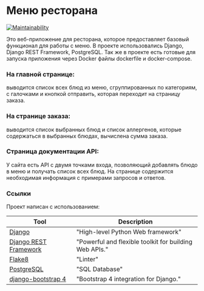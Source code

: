 # Меню ресторана
[![Maintainability](https://api.codeclimate.com/v1/badges/d68d66d3ce7990441031/maintainability)](https://codeclimate.com/github/GeVhoo/restaurant_menu/maintainability)

Это веб-приложение для ресторана,
которое предоставляет базовый функционал для работы с меню.
В проекте использовались
Django, Django REST Framework, PostgreSQL.
Так же в проекте есть готовые для запуска приложения через Docker
файлы dockerfile и docker-compose.
### На главной странице:  
выводится список всех блюд из меню, сгруппированных по категориям,
с галочками и кнопкой отправить, которая переходит на страницу заказа.

### На странице заказа:
выводится список выбранных блюд и список аллергенов,
которые содержаться в выбранных блюдах, вычислена сумма заказа.

### Страница документации API:
У сайта есть API с двумя точками входа, позволяющий добавлять блюдо в меню и получать список всех блюд.
На странице содержится необходимая информация с примерами запросов и ответов.

### Ссылки

Проект написан с использованием:

| Tool                                                                        | Description                                             |
|-----------------------------------------------------------------------------|---------------------------------------------------------|
| [Django](https://www.djangoproject.com/)                                    | "High-level Python Web framework"                       |
| [Django REST Framework](https://www.django-rest-framework.org/)             | "Powerful and flexible toolkit for building Web APIs."  |
| [Flake8](https://flake8.pycqa.org/)                                         | "Linter"                                                |
| [PostgreSQL](https://www.postgresql.org/)                                   | "SQL Database"                                          |
| [django-bootstrap 4](https://pypi.org/project/django-bootstrap4/)           | "Bootstrap 4 integration for Django."                   |
